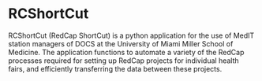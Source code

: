 # RCShortCut

RCShortCut (RedCap ShortCut) is a python application for the use of MedIT
station managers of DOCS at the University of Miami Miller School of Medicine.
The application functions to automate a variety of the RedCap processes
required for setting up RedCap projects for individual health fairs, and
efficiently transferring the data between these projects. 
